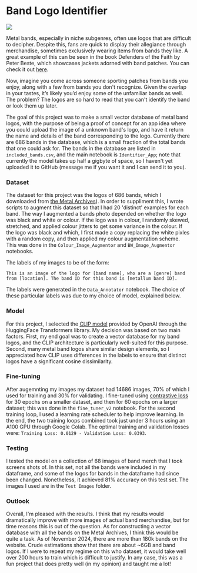 # Band Logo Identifier

![](https://drive.google.com/uc?export=view&id=1uK2TdenSsdZ1rBB334NJ3U0kZidgbfII)

Metal bands, especially in niche subgenres, often use logos that are difficult to decipher. Despite this, fans are quick to display their allegiance through merchandise,
sometimes exclusively wearing items from bands they like. A great example of this can be seen in the book Defenders of the Faith by Peter Beste, which showcases jackets 
adorned with band patches. You can check it out [here](https://www.peterbeste.com/shop/defenders-of-the-faith-limited-edition).

Now, imagine you come across someone sporting patches from bands you enjoy, along with a few from bands you don't recognize. Given the overlap in your tastes, 
it’s likely you’d enjoy some of the unfamiliar bands as well. The problem? The logos are so hard to read that you can't identify the band or look them up later.

The goal of this project was to make a small vector database of metal band logos, with the purpose of being a proof of concept for an app idea where you could 
upload the image of a unknown band's logo, and have it return the name and details of the band corresponding to the logo. Currently there are 686 bands in the database, which 
is a small fraction of the total bands that one could ask for. The bands in the database are listed in ```included_bands.csv```, and the main notebook is ```Identifier_App```; note that currently the model takes up half a gigbyte of space, so I haven't yet uploaded it to GitHub (message me if you want it and I can send it to you).

### Dataset

The dataset for this project was the logos of 686 bands, which I downloaded from [the Metal Archives](https://www.metal-archives.com/)). In order to suppliment this, I wrote scripts to 
augment this dataset so that I had 20 'distinct' examples for each band. The way I augmented a bands photo depended on whether the logo was black and white or colour. If the logo was 
in colour, I randomly skewed, stretched, and applied colour jitters to get some variance in the colour. If the logo was black and which, I first made a copy replacing the white
pixles with a random copy, and then applied my colour augmentation scheme. This was done in the ```Colour_Image_Augmentor``` and ```BW_Image_Augmentor``` notebooks. 

The labels of my images to be of the form:

```
This is an image of the logo for [band name], who are a [genre] band
from [location]. The band ID for this band is [metallum band ID].
```

The labels were generated in the ```Data_Annotator``` notebook. The choice of these particular labels was due to my choice of model, explained below. 

### Model 

For this project, I selected the [CLIP model](https://openai.com/index/clip/) provided by OpenAI through the HuggingFace Transformers library. My decision was based on two main factors. 
First, my end goal was to create a vector database for my band logos, and the CLIP architecture is particularly well-suited for this purpose. Second, many metal band logos 
share similar design elements, so I appreciated how CLIP uses differences in the labels to ensure that distinct logos have a significant cosine dissimilarity.

### Fine-tuning

After augemnting my images my dataset had 14686 images, 70% of which I used for training and 30% for validating. I fine-tuned using [contrastive loss](https://medium.com/towards-data-science/contrastive-loss-explaned-159f2d4a87ec) for 30 epochs
on a smaller dataset, and then for 60 epochs on a larger dataset; this was done in the ```fine_tuner_v2``` notebook. For the second training loop, I used a learning rate scheduler to 
help improve learning. In the end, the two training loops combined took just under 3 hours using an A100 GPU through Google Colab. The optimal training and validation losses were:
```Training Loss: 0.0129 - Validation Loss: 0.0393```.

### Testing 

I tested the model on a collection of 68 images of band merch that I took screens shots of. In this set, not all the bands were included in my dataframe, and some of the logos for bands 
in the dataframe had since been changed. Nonetheless, it achieved 81% accuracy on this test set. The images I used are in the ```Test Images``` folder. 

### Outlook

Overall, I'm pleased with the results. I think that my results would dramatically improve with more images of actual band merchandise, but for time reasons this is out of the question. 
As for constructing a vector database with all the bands on the Metal Archives, I think this would be quite a task. As of November 2024, there are more than 180k bands on the website. 
Crude estimations show that there are about ~6GB and band logos. If I were to repeat my regime on this who dataset, it would take well over 200 hours to train which is difficult to justify. 
In any case, this was a fun project that does pretty well (in my opinion) and taught me a lot!



